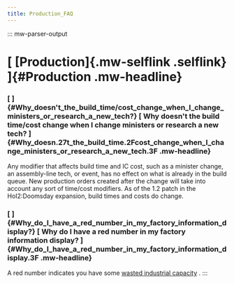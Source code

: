 ```yaml
---
title: Production_FAQ
---
```


::: mw-parser-output

# [ [Production]{.mw-selflink .selflink} ]{#Production .mw-headline}

### [ ]{#Why_doesn't_the_build_time/cost_change_when_I_change_ministers_or_research_a_new_tech?} [ Why doesn\'t the build time/cost change when I change ministers or research a new tech? ]{#Why_doesn.27t_the_build_time.2Fcost_change_when_I_change_ministers_or_research_a_new_tech.3F .mw-headline}

Any modifier that affects build time and IC cost, such as a minister
change, an assembly-line tech, or event, has no effect on what is
already in the build queue. New production orders created after the
change will take into account any sort of time/cost modifiers. As of the
1.2 patch in the HoI2:Doomsday expansion, build times and costs do
change.

### [ ]{#Why_do_I_have_a_red_number_in_my_factory_information_display?} [ Why do I have a red number in my factory information display? ]{#Why_do_I_have_a_red_number_in_my_factory_information_display.3F .mw-headline}

A red number indicates you have some [wasted industrial
capacity](/wiki/Wasted_IC "Wasted IC") .
:::
